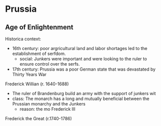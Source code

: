 

# Prussia

## Age of Enlightenment

Historica context: 
   - 16th century: poor argricultural land and labor shortages
     led to the establishment of serfdom. 
     - social: Junkers were important and were looking to the ruler to ensure control over the serfs.
   - 17th century: Prussia was a poor German state that was devastated by Thirty Years War

Frederick Willian (r. 1640-1688)
  - The ruler of Brandenburg
  build an army with the support of junkers wit
  - class: The monarch has a long and mutually beneficial between the Prussian monarchy and the Junkers
    - reason: the mo
Frederick III 

Frederick the Great (r.1740-1786)



  
<!--stackedit_data:
eyJoaXN0b3J5IjpbMTk4NTI0MTEzNCw3MzA5OTgxMTZdfQ==
-->